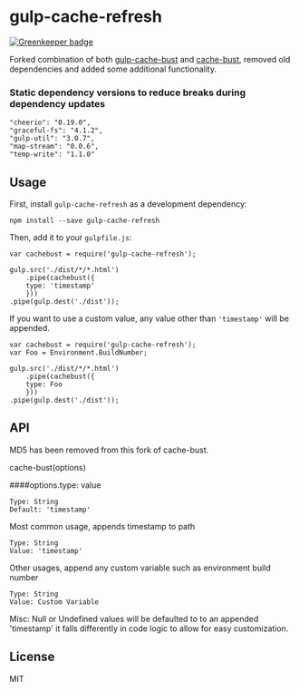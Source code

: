 # gulp-cache-refresh

[![Greenkeeper badge](https://badges.greenkeeper.io/josephbisaillon/gulp-cache-refresh.svg)](https://greenkeeper.io/)

Forked combination of both [gulp-cache-bust](https://www.npmjs.com/package/gulp-cache-bust) and [cache-bust](https://www.npmjs.com/package/cache-bust), removed old dependencies and added some additional functionality.

### Static dependency versions to reduce breaks during dependency updates
    "cheerio": "0.19.0",
    "graceful-fs": "4.1.2",
    "gulp-util": "3.0.7",
    "map-stream": "0.0.6",
    "temp-write": "1.1.0"
    
## Usage
First, install `gulp-cache-refresh` as a development dependency:

`npm install --save gulp-cache-refresh`

Then, add it to your `gulpfile.js`:
    
    var cachebust = require('gulp-cache-refresh');

    gulp.src('./dist/*/*.html')
	    .pipe(cachebust({
		type: 'timestamp'
	    }))
	.pipe(gulp.dest('./dist'));

If you want to use a custom value, any value other than `'timestamp'` will be appended. 

    var cachebust = require('gulp-cache-refresh');
    var Foo = Environment.BuildNumber;
    
    gulp.src('./dist/*/*.html')
	    .pipe(cachebust({
		type: Foo
	    }))
	.pipe(gulp.dest('./dist'));

## API
MD5 has been removed from this fork of cache-bust. 

cache-bust(options)

####options.type: value

    Type: String
    Default: 'timestamp'

Most common usage, appends timestamp to path

    Type: String
    Value: 'timestamp'

Other usages, append any custom variable such as environment build number

    Type: String
    Value: Custom Variable

Misc: Null or Undefined values will be defaulted to to an appended 'timestamp' it falls differently in code logic to allow for easy customization.

## License
MIT